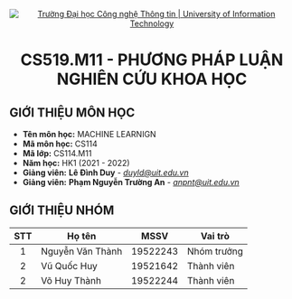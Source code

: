 <!-- Banner -->
<p align="center">
  <a href="https://www.uit.edu.vn/" title="Trường Đại học Công nghệ Thông tin" style="border: none;">
    <img src="https://i.imgur.com/WmMnSRt.png" alt="Trường Đại học Công nghệ Thông tin | University of Information Technology">
  </a>
</p>
<!-- Title -->
<h1 align="center"><b>CS519.M11 - PHƯƠNG PHÁP LUẬN NGHIÊN CỨU KHOA HỌC</b></h1>

## GIỚI THIỆU MÔN HỌC
* **Tên môn học:** MACHINE LEARNIGN 
* **Mã môn học:** CS114
* **Mã lớp:** CS114.M11
* **Năm học:** HK1 (2021 - 2022)
* **Giảng viên:** **Lê Đình Duy** - *duyld@uit.edu.vn*
* **Giảng viên:** **Phạm Nguyễn Trường An** - *anpnt@uit.edu.vn*

## GIỚI THIỆU NHÓM

| STT | Họ tên | MSSV | Vai trò | 
| :---: | --- | --- | --- | 
| 1 | Nguyễn Văn Thành | 19522243 | Nhóm trưởng | 
| 2 | Vũ Quốc Huy | 19521642 | Thành viên |
| 2 | Võ Huy Thành | 19522244 | Thành viên |
